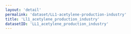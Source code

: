 ```yaml
---
layout: 'detail'
permalink: 'dataset/LL1-acetylene-production-industry'
title: 'Ll1_acetylene_production_industry'
datasetID: 'LL1_acetylene_production_industry'
---
```

